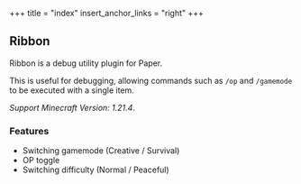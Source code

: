 +++
title = "index"
insert_anchor_links = "right"
+++

## Ribbon

Ribbon is a debug utility plugin for Paper.

This is useful for debugging, allowing commands such as `/op` and `/gamemode` to be executed with a single item.

*Support Minecraft Version: 1.21.4*.

### Features

- Switching gamemode (Creative / Survival)
- OP toggle
- Switching difficulty (Normal / Peaceful)

